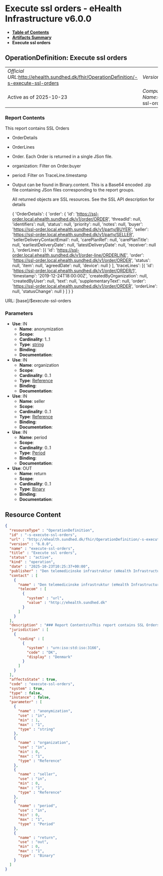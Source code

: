 # Execute ssl orders - eHealth Infrastructure v6.0.0

* [**Table of Contents**](toc.md)
* [**Artifacts Summary**](artifacts.md)
* **Execute ssl orders**

## OperationDefinition: Execute ssl orders 

| | |
| :--- | :--- |
| *Official URL*:http://ehealth.sundhed.dk/fhir/OperationDefinition/-s-execute-ssl-orders | *Version*:6.0.0 |
| Active as of 2025-10-23 | *Computable Name*:execute-ssl-orders |

 

### Report Contents

 
This report contains SSL Orders 
* OrderDetails
* OrderLines
* Order. Each Order is returned in a single JSon file.
* organization: Filter on Order.buyer
* period: Filter on TraceLine.timestamp
* Output can be found in Binary.content. This is a Base64 encoded .zip file containing JSon files corresponding to the report groups.


  All returned objects are SSL resources. See the SSL API description for details


  { 'OrderDetails': { 'order': { 'id': 'https://ssl-order.local.ehealth.sundhed.dk/v1/order/ORDER', 'threadId': null, 'identifiers': null, 'status': null, 'priority': null, 'notes': null, 'buyer': 'https://ssl-order.local.ehealth.sundhed.dk/v1/party/BUYER', 'seller': 'https://ssl-order.local.ehealth.sundhed.dk/v1/party/SELLER', 'sellerDeliveryContactEmail': null, 'carePlanRef': null, 'carePlanTitle': null, 'earliestDeliveryDate': null, 'latestDeliveryDate': null, 'receiver': null }, 'orderLines': [{ 'id': 'https://ssl-order.local.ehealth.sundhed.dk/v1/order-line/ORDERLINE', 'order': 'https://ssl-order.local.ehealth.sundhed.dk/v1/order/ORDER', 'status': null, 'item': null, 'agreedDate': null, 'device': null } ], 'traceLines': [{ 'id': 'https://ssl-order.local.ehealth.sundhed.dk/v1/order/ORDER/1', 'timestamp': '2019-12-24T18:00:00Z', 'createdByOrganization': null, 'createdByUser': null, 'text': null, 'supplementaryText': null, 'order': 'https://ssl-order.local.ehealth.sundhed.dk/v1/order/ORDER', 'orderLine': null, 'statusChange': null } ] } }
 

URL: [base]/$execute-ssl-orders

### Parameters

* **Use**: IN
  * **Name**: anonymization
  * **Scope**: 
  * **Cardinality**: 1..1
  * **Type**: [string](http://hl7.org/fhir/R4/datatypes.html#string)
  * **Binding**: 
  * **Documentation**: 
* **Use**: IN
  * **Name**: organization
  * **Scope**: 
  * **Cardinality**: 0..1
  * **Type**: [Reference](http://hl7.org/fhir/R4/references.html#Reference)
  * **Binding**: 
  * **Documentation**: 
* **Use**: IN
  * **Name**: seller
  * **Scope**: 
  * **Cardinality**: 0..1
  * **Type**: [Reference](http://hl7.org/fhir/R4/references.html#Reference)
  * **Binding**: 
  * **Documentation**: 
* **Use**: IN
  * **Name**: period
  * **Scope**: 
  * **Cardinality**: 0..1
  * **Type**: [Period](http://hl7.org/fhir/R4/datatypes.html#Period)
  * **Binding**: 
  * **Documentation**: 
* **Use**: OUT
  * **Name**: return
  * **Scope**: 
  * **Cardinality**: 0..1
  * **Type**: [Binary](http://hl7.org/fhir/R4/binary.html)
  * **Binding**: 
  * **Documentation**: 



## Resource Content

```json
{
  "resourceType" : "OperationDefinition",
  "id" : "-s-execute-ssl-orders",
  "url" : "http://ehealth.sundhed.dk/fhir/OperationDefinition/-s-execute-ssl-orders",
  "version" : "6.0.0",
  "name" : "execute-ssl-orders",
  "title" : "Execute ssl orders",
  "status" : "active",
  "kind" : "operation",
  "date" : "2025-10-23T10:25:37+00:00",
  "publisher" : "Den telemedicinske infrastruktur (eHealth Infrastructure)",
  "contact" : [
    {
      "name" : "Den telemedicinske infrastruktur (eHealth Infrastructure)",
      "telecom" : [
        {
          "system" : "url",
          "value" : "http://ehealth.sundhed.dk"
        }
      ]
    }
  ],
  "description" : "### Report Contents\nThis report contains SSL Orders\n- OrderDetails\n- OrderLines\n- TraceLines\n### Grouping \nOrder. Each Order is returned in a single JSon file.\n### Parameters\n- organization: Filter on Order.buyer\n- period: Filter on TraceLine.timestamp\n- seller: Filter on Order.seller\n### Output\nOutput can be found in Binary.content. This is a Base64 encoded .zip file containing JSon files corresponding to the report groups.\n### Example output\nAll returned objects are SSL resources. See the SSL API description for details\n\n    {\n        'OrderDetails': {\n            'order': {\n                'id': 'https://ssl-order.local.ehealth.sundhed.dk/v1/order/ORDER',\n                'threadId': null,\n                'identifiers': null,\n                'status': null,\n                'priority': null,\n                'notes': null,\n                'buyer': 'https://ssl-order.local.ehealth.sundhed.dk/v1/party/BUYER',\n                'seller': 'https://ssl-order.local.ehealth.sundhed.dk/v1/party/SELLER',\n                'sellerDeliveryContactEmail': null,\n                'carePlanRef': null,\n                'carePlanTitle': null,\n                'earliestDeliveryDate': null,\n                'latestDeliveryDate': null,\n                'receiver': null\n            },\n            'orderLines': [{\n                    'id': 'https://ssl-order.local.ehealth.sundhed.dk/v1/order-line/ORDERLINE',\n                    'order': 'https://ssl-order.local.ehealth.sundhed.dk/v1/order/ORDER',\n                    'status': null,\n                    'item': null,\n                    'agreedDate': null,\n                    'device': null\n                }\n            ],\n            'traceLines': [{\n                    'id': 'https://ssl-order.local.ehealth.sundhed.dk/v1/order/ORDER/1',\n                    'timestamp': '2019-12-24T18:00:00Z',\n                    'createdByOrganization': null,\n                    'createdByUser': null,\n                    'text': null,\n                    'supplementaryText': null,\n                    'order': 'https://ssl-order.local.ehealth.sundhed.dk/v1/order/ORDER',\n                    'orderLine': null,\n                    'statusChange': null\n                }\n            ]\n        }\n    }\n",
  "jurisdiction" : [
    {
      "coding" : [
        {
          "system" : "urn:iso:std:iso:3166",
          "code" : "DK",
          "display" : "Denmark"
        }
      ]
    }
  ],
  "affectsState" : true,
  "code" : "execute-ssl-orders",
  "system" : true,
  "type" : false,
  "instance" : false,
  "parameter" : [
    {
      "name" : "anonymization",
      "use" : "in",
      "min" : 1,
      "max" : "1",
      "type" : "string"
    },
    {
      "name" : "organization",
      "use" : "in",
      "min" : 0,
      "max" : "1",
      "type" : "Reference"
    },
    {
      "name" : "seller",
      "use" : "in",
      "min" : 0,
      "max" : "1",
      "type" : "Reference"
    },
    {
      "name" : "period",
      "use" : "in",
      "min" : 0,
      "max" : "1",
      "type" : "Period"
    },
    {
      "name" : "return",
      "use" : "out",
      "min" : 0,
      "max" : "1",
      "type" : "Binary"
    }
  ]
}

```
